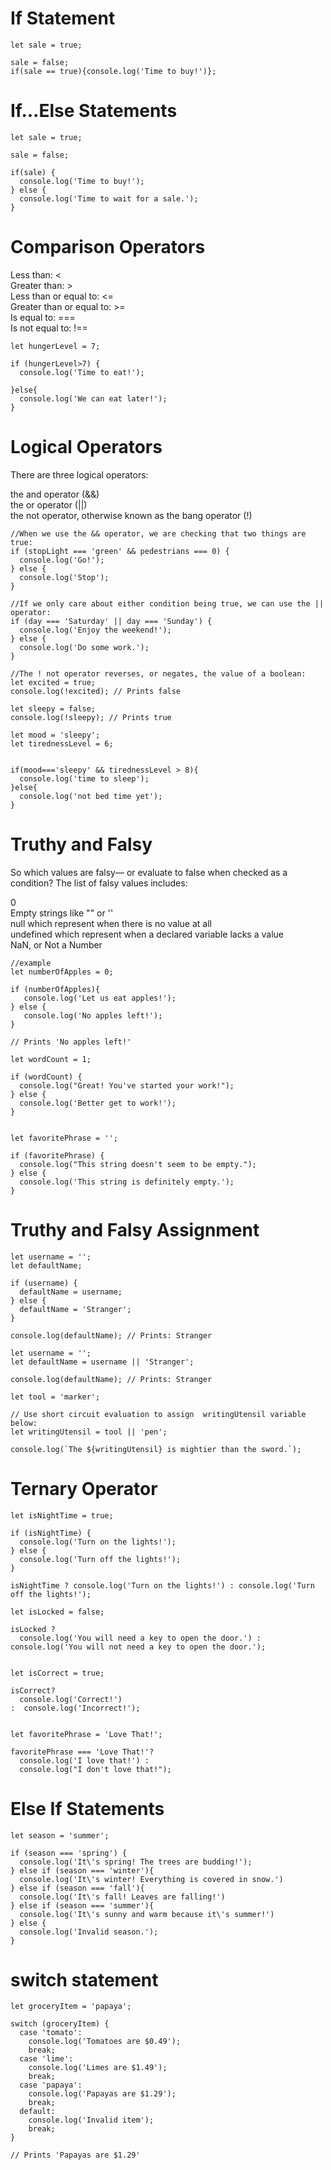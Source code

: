 # If Statement

```
let sale = true;

sale = false;
if(sale == true){console.log('Time to buy!')};
```

# If...Else Statements

```
let sale = true;

sale = false;

if(sale) {
  console.log('Time to buy!');
} else {
  console.log('Time to wait for a sale.');
}
```

# Comparison Operators

Less than: <  
Greater than: >  
Less than or equal to: <=  
Greater than or equal to: >=  
Is equal to: ===  
Is not equal to: !==

```
let hungerLevel = 7;

if (hungerLevel>7) {
  console.log('Time to eat!');

}else{
  console.log('We can eat later!');
}
```

# Logical Operators

There are three logical operators:

the and operator (&&)  
the or operator (||)  
the not operator, otherwise known as the bang operator (!)

```
//When we use the && operator, we are checking that two things are true:
if (stopLight === 'green' && pedestrians === 0) {
  console.log('Go!');
} else {
  console.log('Stop');
}
```

```
//If we only care about either condition being true, we can use the || operator:
if (day === 'Saturday' || day === 'Sunday') {
  console.log('Enjoy the weekend!');
} else {
  console.log('Do some work.');
}
```

```
//The ! not operator reverses, or negates, the value of a boolean:
let excited = true;
console.log(!excited); // Prints false

let sleepy = false;
console.log(!sleepy); // Prints true
```

```
let mood = 'sleepy';
let tirednessLevel = 6;


if(mood==='sleepy' && tirednessLevel > 8){
  console.log('time to sleep');
}else{
  console.log('not bed time yet');
}
```

# Truthy and Falsy

So which values are falsy— or evaluate to false when checked as a condition? The list of falsy values includes:

0  
Empty strings like "" or ''  
null which represent when there is no value at all  
undefined which represent when a declared variable lacks a value  
NaN, or Not a Number

```
//example
let numberOfApples = 0;

if (numberOfApples){
   console.log('Let us eat apples!');
} else {
   console.log('No apples left!');
}

// Prints 'No apples left!'
```

```
let wordCount = 1;

if (wordCount) {
  console.log("Great! You've started your work!");
} else {
  console.log('Better get to work!');
}


let favoritePhrase = '';

if (favoritePhrase) {
  console.log("This string doesn't seem to be empty.");
} else {
  console.log('This string is definitely empty.');
}
```

# Truthy and Falsy Assignment

```
let username = '';
let defaultName;

if (username) {
  defaultName = username;
} else {
  defaultName = 'Stranger';
}

console.log(defaultName); // Prints: Stranger
```

```
let username = '';
let defaultName = username || 'Stranger';

console.log(defaultName); // Prints: Stranger
```

```
let tool = 'marker';

// Use short circuit evaluation to assign  writingUtensil variable below:
let writingUtensil = tool || 'pen';

console.log(`The ${writingUtensil} is mightier than the sword.`);
```

# Ternary Operator

```
let isNightTime = true;

if (isNightTime) {
  console.log('Turn on the lights!');
} else {
  console.log('Turn off the lights!');
}
```

```
isNightTime ? console.log('Turn on the lights!') : console.log('Turn off the lights!');
```

```
let isLocked = false;

isLocked ?
  console.log('You will need a key to open the door.') : console.log('You will not need a key to open the door.');


let isCorrect = true;

isCorrect? 
  console.log('Correct!')
:  console.log('Incorrect!');


let favoritePhrase = 'Love That!';

favoritePhrase === 'Love That!'?
  console.log('I love that!') :
  console.log("I don't love that!");
```

# Else If Statements

```
let season = 'summer';

if (season === 'spring') {
  console.log('It\'s spring! The trees are budding!');
} else if (season === 'winter'){
  console.log('It\'s winter! Everything is covered in snow.')
} else if (season === 'fall'){
  console.log('It\'s fall! Leaves are falling!')
} else if (season === 'summer'){
  console.log('It\'s sunny and warm because it\'s summer!')
} else {
  console.log('Invalid season.');
}
```

# switch statement

```
let groceryItem = 'papaya';

switch (groceryItem) {
  case 'tomato':
    console.log('Tomatoes are $0.49');
    break;
  case 'lime':
    console.log('Limes are $1.49');
    break;
  case 'papaya':
    console.log('Papayas are $1.29');
    break;
  default:
    console.log('Invalid item');
    break;
}

// Prints 'Papayas are $1.29'
```